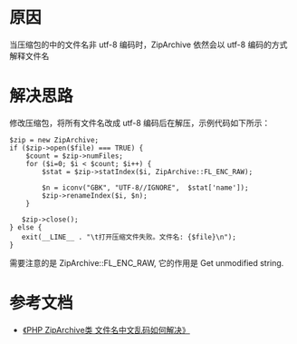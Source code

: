 # 原因
当压缩包的中的文件名非 utf-8 编码时，ZipArchive 依然会以 utf-8 编码的方式解释文件名

# 解决思路
修改压缩包，将所有文件名改成 utf-8 编码后在解压，示例代码如下所示：

    $zip = new ZipArchive;
    if ($zip->open($file) === TRUE) {
        $count = $zip->numFiles;
        for ($i=0; $i < $count; $i++) { 
            $stat = $zip->statIndex($i, ZipArchive::FL_ENC_RAW);
            
            $n = iconv("GBK", "UTF-8//IGNORE",  $stat['name']);
            $zip->renameIndex($i, $n);
        }

       $zip->close();
    } else {
       exit(__LINE__ . "\t打开压缩文件失败。文件名: {$file}\n");
    }


需要注意的是 ZipArchive::FL_ENC_RAW, 它的作用是 Get unmodified string.

# 参考文档

* [《PHP ZipArchive类 文件名中文乱码如何解决》][1]

[1]: https://blog.csdn.net/qq_40349986/article/details/79225560 "PHP ZipArchive类 文件名中文乱码如何解决"